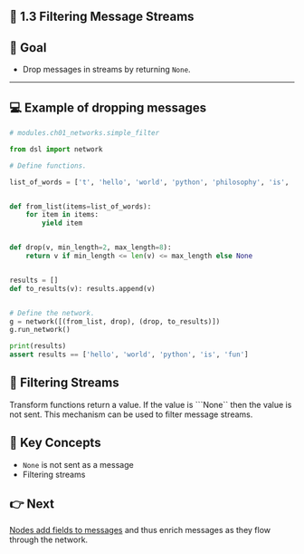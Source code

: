 ## 🧩 1.3 Filtering Message Streams


## 🎯 Goal


- Drop messages in streams by returning ```None```.
---

## 💻 Example of dropping messages
 
```python
# modules.ch01_networks.simple_filter

from dsl import network

# Define functions.

list_of_words = ['t', 'hello', 'world', 'python', 'philosophy', 'is', 'fun']


def from_list(items=list_of_words):
    for item in items:
        yield item


def drop(v, min_length=2, max_length=8):
    return v if min_length <= len(v) <= max_length else None


results = []
def to_results(v): results.append(v)


# Define the network.
g = network([(from_list, drop), (drop, to_results)])
g.run_network()

print(results)
assert results == ['hello', 'world', 'python', 'is', 'fun']
```
## 📍 Filtering Streams
Transform functions return a value. If the value is ```None`` then the value is not sent. This mechanism can be used to filter message streams.


## 🧠 Key Concepts
- ```None``` is not sent as a message
- Filtering streams

## 👉 Next
[Nodes add fields to messages](./README_4.md) and thus enrich messages as they flow through the network.